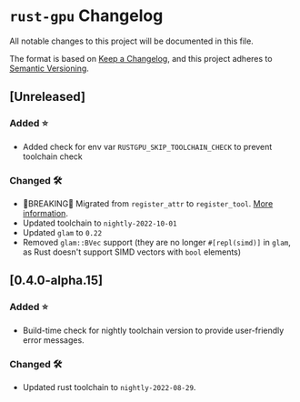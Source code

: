 # `rust-gpu` Changelog

All notable changes to this project will be documented in this file.

The format is based on [Keep a Changelog](https://keepachangelog.com/en/1.0.0/),
and this project adheres to [Semantic Versioning](https://semver.org/spec/v2.0.0.html).

## [Unreleased]

### Added ⭐

- Added check for env var `RUSTGPU_SKIP_TOOLCHAIN_CHECK` to prevent toolchain check

### Changed 🛠️

- 🚨BREAKING🚨 Migrated from `register_attr` to `register_tool`. [More information](docs/src/migration-to-register-tool.md).
- Updated toolchain to `nightly-2022-10-01`
- Updated `glam` to `0.22`
- Removed `glam::BVec` support (they are no longer `#[repl(simd)]` in `glam`, as Rust doesn't support SIMD vectors with `bool` elements)

## [0.4.0-alpha.15]

### Added ⭐

- Build-time check for nightly toolchain version to provide user-friendly error messages.

### Changed 🛠️

- Updated rust toolchain to `nightly-2022-08-29`.
